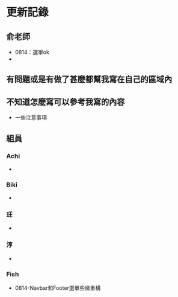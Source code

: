 # 更新記錄
## 俞老師
- 0814：選單ok
- 

## 有問題或是有做了甚麼都幫我寫在自己的區域內
## 不知道怎麼寫可以參考我寫的內容
- 一些注意事項
## 組員
### Achi
-  
### Biki
- 
### 玨
- 
### 淳
- 
### Fish
- 0814-Navbar和Footer選單些微重構

